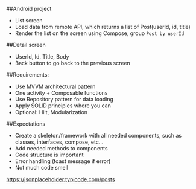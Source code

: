 ##Android project
- List screen
- Load data from remote API, which returns a list of Post(userId, id, title)
- Render the list on the screen using Compose, group `Post by userId`

##Detail screen
- UserId, Id, Title, Body
- Back button to go back to the previous screen

##Requirements:
- Use MVVM architectural pattern
- One activity + Composable functions
- Use Repository pattern for data loading
- Apply SOLID principles where you can
- Optional: Hilt, Modularization

##Expectations
- Create a skeleton/framework with all needed components, such as classes, interfaces, compose, etc…
- Add needed methods to components
- Code structure is important
- Error handling (toast message if error)
- Not much code smell

https://jsonplaceholder.typicode.com/posts
